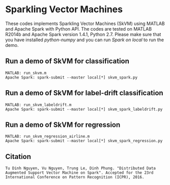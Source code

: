 Sparkling Vector Machines
===========================

These codes implements Sparkling Vector Machines (SkVM) using MATLAB and Apache Spark with Python API. The codes are tested on MATLAB R2014b and Apache Spark version 1.4.1, Python 2.7. Please make sure that you have installed *python-numpy* and you can run *Spark on local* to run the demo.

Run a demo of SkVM for classification
-------------------------------------
	MATLAB: run_skvm.m
	Apache Spark: spark-submit --master local[*] skvm_spark.py

Run a demo of SkVM for label-drift classification
-------------------------------------------------
	MATLAB: run_skvm_labeldrift.m
	Apache Spark: spark-submit --master local[*] skvm_spark_labeldrift.py

Run a demo of SkVM for regression
---------------------------------
	MATLAB: run_skvm_regression_airline.m
	Apache Spark: spark-submit --master local[*] skvm_spark_regression.py

Citation
--------
	Tu Dinh Nguyen, Vu Nguyen, Trung Le, Dinh Phung. "Distributed Data Augmented Support Vector Machine on Spark". Accepted for the 23rd International Conference on Pattern Recognition (ICPR), 2016.
